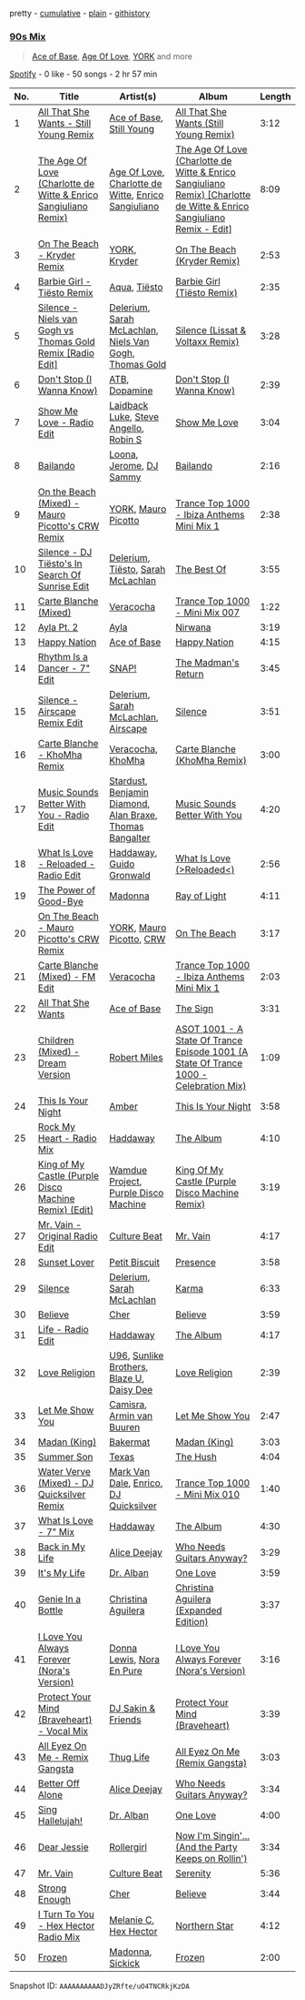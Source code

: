 pretty - [cumulative](/playlists/cumulative/37i9dQZF1EQn2GRFTFMl2A.md) - [plain](/playlists/plain/37i9dQZF1EQn2GRFTFMl2A) - [githistory](https://github.githistory.xyz/mdn522/spotify-playlist-archive/blob/main/playlists/plain/37i9dQZF1EQn2GRFTFMl2A)

### [90s Mix](https://open.spotify.com/playlist/37i9dQZF1EQn2GRFTFMl2A)

> <a href=spotify:playlist:37i9dQZF1EIYnqadSKbTug>Ace of Base</a>, <a href=spotify:playlist:37i9dQZF1EIUFkOVKjwUs6>Age Of Love</a>, <a href=spotify:playlist:37i9dQZF1EIWwYP0fX3vOt>YORK</a> and more

[Spotify](https://open.spotify.com/user/spotify) - 0 like - 50 songs - 2 hr 57 min

| No. | Title | Artist(s) | Album | Length |
|---|---|---|---|---|
| 1 | [All That She Wants \- Still Young Remix](https://open.spotify.com/track/0jcdpgeeWSWNmvTIJCptUV) | [Ace of Base](https://open.spotify.com/artist/5ksRONqssB7BR161NTtJAm), [Still Young](https://open.spotify.com/artist/36OHRfWvgcTohhk0st9VC4) | [All That She Wants \(Still Young Remix\)](https://open.spotify.com/album/1R3mDALRzEDxJQ6sxs7Koq) | 3:12 |
| 2 | [The Age Of Love \(Charlotte de Witte & Enrico Sangiuliano Remix\)](https://open.spotify.com/track/6R84ZlQF7gGkPB6o3GLZXB) | [Age Of Love](https://open.spotify.com/artist/03tes5RhEvH2dX2eDeGnRn), [Charlotte de Witte](https://open.spotify.com/artist/1lJhME1ZpzsEa5M0wW6Mso), [Enrico Sangiuliano](https://open.spotify.com/artist/1u7DsNFbakULvxnDGtMm90) | [The Age Of Love \(Charlotte de Witte & Enrico Sangiuliano Remix\) \[Charlotte de Witte & Enrico Sangiuliano Remix \- Edit\]](https://open.spotify.com/album/7CXTNkULXDTd2oHt4S9dp7) | 8:09 |
| 3 | [On The Beach \- Kryder Remix](https://open.spotify.com/track/57Y9YzDxXB2sVlhvqK94sK) | [YORK](https://open.spotify.com/artist/20L5MecnuNujUE6imrfK0Q), [Kryder](https://open.spotify.com/artist/1xfLBmx0n8DQri9HxJsq9O) | [On The Beach \(Kryder Remix\)](https://open.spotify.com/album/5FNTGwgQrCatyLAkurpgKk) | 2:53 |
| 4 | [Barbie Girl \- Tiësto Remix](https://open.spotify.com/track/4zPVMv84MMHehLNZYIS1Zv) | [Aqua](https://open.spotify.com/artist/6kBjAFKyd0he7LiA5GQ3Gz), [Tiësto](https://open.spotify.com/artist/2o5jDhtHVPhrJdv3cEQ99Z) | [Barbie Girl \(Tiësto Remix\)](https://open.spotify.com/album/61gisYckDdbgK42QoJEl6c) | 2:35 |
| 5 | [Silence \- Niels van Gogh vs Thomas Gold Remix \[Radio Edit\]](https://open.spotify.com/track/6VUTDBWIYivB96wd5xcR9K) | [Delerium](https://open.spotify.com/artist/0IUq1plF3ON4Fboj1bE6kN), [Sarah McLachlan](https://open.spotify.com/artist/4NgNsOXSwIzXlUIJcpnNUp), [Niels Van Gogh](https://open.spotify.com/artist/6L8Co7Voup4dISwbSl3owl), [Thomas Gold](https://open.spotify.com/artist/1XLjkBxFokuDTlHt0mQkRe) | [Silence \(Lissat & Voltaxx Remix\)](https://open.spotify.com/album/6FX26z3Z52Cn2CsLQD8kGq) | 3:28 |
| 6 | [Don't Stop \(I Wanna Know\)](https://open.spotify.com/track/0GaelwSoQDKjwoE16jxwNo) | [ATB](https://open.spotify.com/artist/7jZM5w05mGhw6wTB1okhD9), [Dopamine](https://open.spotify.com/artist/3Edve4VIATi0OZngclQlkN) | [Don't Stop \(I Wanna Know\)](https://open.spotify.com/album/0CjeKexsHa6yFv7X43qJ4d) | 2:39 |
| 7 | [Show Me Love \- Radio Edit](https://open.spotify.com/track/69R5Ot0VZjFd71SOBgivoL) | [Laidback Luke](https://open.spotify.com/artist/53cQZtWDwDJwVCNZlfJ6Qk), [Steve Angello](https://open.spotify.com/artist/4FqPRilb0Ja0TKG3RS3y4s), [Robin S](https://open.spotify.com/artist/2WvLeseDGPX1slhmxI59G3) | [Show Me Love](https://open.spotify.com/album/6ZGmFSpPnJAEnnJ2cHTxeY) | 3:04 |
| 8 | [Bailando](https://open.spotify.com/track/60DGBqku2Iq7m2xrpJEcOp) | [Loona](https://open.spotify.com/artist/7ugN9bU7x54gVI2295brJF), [Jerome](https://open.spotify.com/artist/4xcDVatLFh6qlcm41er3LV), [DJ Sammy](https://open.spotify.com/artist/4z4m1P0iX2nRSPDBEZ8LBT) | [Bailando](https://open.spotify.com/album/3jMmPvArFAhJbdKcFwCazV) | 2:16 |
| 9 | [On the Beach \(Mixed\) \- Mauro Picotto's CRW Remix](https://open.spotify.com/track/1MI8FThGX7Vn0ZIjeDhbPD) | [YORK](https://open.spotify.com/artist/20L5MecnuNujUE6imrfK0Q), [Mauro Picotto](https://open.spotify.com/artist/0MNSDAOCHF7f2ZfAYxZ9bp) | [Trance Top 1000 \- Ibiza Anthems Mini Mix 1](https://open.spotify.com/album/3q2xAPNvEuLEyFGXFT6eGu) | 2:38 |
| 10 | [Silence \- DJ Tiësto's In Search Of Sunrise Edit](https://open.spotify.com/track/2jAjkmZIKwV5VOBiZ3qUUL) | [Delerium](https://open.spotify.com/artist/0IUq1plF3ON4Fboj1bE6kN), [Tiësto](https://open.spotify.com/artist/2o5jDhtHVPhrJdv3cEQ99Z), [Sarah McLachlan](https://open.spotify.com/artist/4NgNsOXSwIzXlUIJcpnNUp) | [The Best Of](https://open.spotify.com/album/2YrnYkO6WGGx5e0UfNbGps) | 3:55 |
| 11 | [Carte Blanche \(Mixed\)](https://open.spotify.com/track/1ubUt4CFrrwgBxTQfQFYLn) | [Veracocha](https://open.spotify.com/artist/1DT2WEMQmEJ3yRmTaqzrXd) | [Trance Top 1000 \- Mini Mix 007](https://open.spotify.com/album/56XtbJjyEwkEQ2EJCJqKxq) | 1:22 |
| 12 | [Ayla Pt\. 2](https://open.spotify.com/track/1hChLdk0hBQbapbpVUVlNa) | [Ayla](https://open.spotify.com/artist/190nhOwQKuDEOv7YKOgnzq) | [Nirwana](https://open.spotify.com/album/01kLROis8vImm0gixW3kq0) | 3:19 |
| 13 | [Happy Nation](https://open.spotify.com/track/7yCF65vpc7sUwPjftI0iFb) | [Ace of Base](https://open.spotify.com/artist/5ksRONqssB7BR161NTtJAm) | [Happy Nation](https://open.spotify.com/album/6cpOIdpPfGaazHsh5eYz0k) | 4:15 |
| 14 | [Rhythm Is a Dancer \- 7" Edit](https://open.spotify.com/track/5mFQCdbvuzVATC7tP7XsPp) | [SNAP!](https://open.spotify.com/artist/2FrKQPjJe4pVMZOgm0ESOx) | [The Madman's Return](https://open.spotify.com/album/4XbUZbCiZynKWMCWFoNSbY) | 3:45 |
| 15 | [Silence \- Airscape Remix Edit](https://open.spotify.com/track/3HyU67HfMANQxFg34kHfco) | [Delerium](https://open.spotify.com/artist/0IUq1plF3ON4Fboj1bE6kN), [Sarah McLachlan](https://open.spotify.com/artist/4NgNsOXSwIzXlUIJcpnNUp), [Airscape](https://open.spotify.com/artist/2tTZL2CE2Z190UPlHsjzym) | [Silence](https://open.spotify.com/album/6smXgAugj1QBLAO0BXol5P) | 3:51 |
| 16 | [Carte Blanche \- KhoMha Remix](https://open.spotify.com/track/3FL7mu5Zb1Y7MsHN0mpM40) | [Veracocha](https://open.spotify.com/artist/1DT2WEMQmEJ3yRmTaqzrXd), [KhoMha](https://open.spotify.com/artist/4ngwbMFTQKrLkLfREBYrvW) | [Carte Blanche \(KhoMha Remix\)](https://open.spotify.com/album/0dOgicjsxDlxbKwfHQJ0T2) | 3:00 |
| 17 | [Music Sounds Better With You \- Radio Edit](https://open.spotify.com/track/1mv4lh1rW1K6xhxhJmEezy) | [Stardust](https://open.spotify.com/artist/2w7IutHv5g4e8LumrwtjWR), [Benjamin Diamond](https://open.spotify.com/artist/2XOvFG8pp1XAV1V6ZJABim), [Alan Braxe](https://open.spotify.com/artist/24JRvbKfTcF2x7c2kCCJrW), [Thomas Bangalter](https://open.spotify.com/artist/41vv2Tj1knysv6MuFUmdwi) | [Music Sounds Better With You](https://open.spotify.com/album/7Kusf5plZjl76X5ARWJbNO) | 4:20 |
| 18 | [What Is Love \- Reloaded \- Radio Edit](https://open.spotify.com/track/5GvueiOy3uZz3dMeWVOAbM) | [Haddaway](https://open.spotify.com/artist/0Suv0tRrNrUlRzAy8aXjma), [Guido Gronwald](https://open.spotify.com/artist/50pmrXo58Dr7IRQ5i9HYQe) | [What Is Love \(>Reloaded<\)](https://open.spotify.com/album/1GarpNkRapfuTx8nGtJJeS) | 2:56 |
| 19 | [The Power of Good\-Bye](https://open.spotify.com/track/01VFDkHBNJcCNUjzD3flWg) | [Madonna](https://open.spotify.com/artist/6tbjWDEIzxoDsBA1FuhfPW) | [Ray of Light](https://open.spotify.com/album/6cuNyrSmRjBeekioLdLkvI) | 4:11 |
| 20 | [On The Beach \- Mauro Picotto's CRW Remix](https://open.spotify.com/track/1YsZB1pLIXR0YgiOxUG9cv) | [YORK](https://open.spotify.com/artist/20L5MecnuNujUE6imrfK0Q), [Mauro Picotto](https://open.spotify.com/artist/0MNSDAOCHF7f2ZfAYxZ9bp), [CRW](https://open.spotify.com/artist/14tToftzUXlFOnrR5ojQxu) | [On The Beach](https://open.spotify.com/album/6VFOyyn3IVAWkeoJzBOCV9) | 3:17 |
| 21 | [Carte Blanche \(Mixed\) \- FM Edit](https://open.spotify.com/track/3T6Gt575CWSaiU4nnRreMJ) | [Veracocha](https://open.spotify.com/artist/1DT2WEMQmEJ3yRmTaqzrXd) | [Trance Top 1000 \- Ibiza Anthems Mini Mix 1](https://open.spotify.com/album/3q2xAPNvEuLEyFGXFT6eGu) | 2:03 |
| 22 | [All That She Wants](https://open.spotify.com/track/6kWJvPfC4DgUpRsXKNa9z9) | [Ace of Base](https://open.spotify.com/artist/5ksRONqssB7BR161NTtJAm) | [The Sign](https://open.spotify.com/album/5UwIyIyFzkM7wKeGtRJPgB) | 3:31 |
| 23 | [Children \(Mixed\) \- Dream Version](https://open.spotify.com/track/3hFm6c5VpnamzSdqLO6Mfl) | [Robert Miles](https://open.spotify.com/artist/2YVF0Ou5zIc4mpgtLIlGN0) | [ASOT 1001 \- A State Of Trance Episode 1001 \(A State Of Trance 1000 \- Celebration Mix\)](https://open.spotify.com/album/1pmIuawQIaAkdPRnFsYYJD) | 1:09 |
| 24 | [This Is Your Night](https://open.spotify.com/track/6YX75Ps2XsWn9dOzwbqmNV) | [Amber](https://open.spotify.com/artist/6uGKydhYXrVOEXM6QbVzyH) | [This Is Your Night](https://open.spotify.com/album/5Uu4tVZ7B5NdpKxXa9JrGA) | 3:58 |
| 25 | [Rock My Heart \- Radio Mix](https://open.spotify.com/track/4vS81J1lKj4sflbzyvJSgN) | [Haddaway](https://open.spotify.com/artist/0Suv0tRrNrUlRzAy8aXjma) | [The Album](https://open.spotify.com/album/5YOPNlihunDoAew2Jlbbd7) | 4:10 |
| 26 | [King of My Castle \(Purple Disco Machine Remix\) \(Edit\)](https://open.spotify.com/track/5oQwwbj26sFjxlL1oT4TJU) | [Wamdue Project](https://open.spotify.com/artist/2U33UlGhnPqg3B5xJTn3zm), [Purple Disco Machine](https://open.spotify.com/artist/2WBJQGf1bT1kxuoqziH5g4) | [King Of My Castle \(Purple Disco Machine Remix\)](https://open.spotify.com/album/0JqppbYzqLzTiB7oNqTKBM) | 3:19 |
| 27 | [Mr\. Vain \- Original Radio Edit](https://open.spotify.com/track/4ih3dyFZoeTdaeJW9mPbOI) | [Culture Beat](https://open.spotify.com/artist/0BZ3BHzfYwpd3k5TDnvAz8) | [Mr\. Vain](https://open.spotify.com/album/0eVj6uUqoagjDPSOmz2rRj) | 4:17 |
| 28 | [Sunset Lover](https://open.spotify.com/track/3WRQUvzRvBDr4AxMWhXc5E) | [Petit Biscuit](https://open.spotify.com/artist/6gK1Uct5FEdaUWRWpU4Cl2) | [Presence](https://open.spotify.com/album/6se6q5nk4VCVbWWnZcguCc) | 3:58 |
| 29 | [Silence](https://open.spotify.com/track/6WuBtCCjG0T2irgaeBkPDu) | [Delerium](https://open.spotify.com/artist/0IUq1plF3ON4Fboj1bE6kN), [Sarah McLachlan](https://open.spotify.com/artist/4NgNsOXSwIzXlUIJcpnNUp) | [Karma](https://open.spotify.com/album/3fVX97BEZNZcebHBKvRghJ) | 6:33 |
| 30 | [Believe](https://open.spotify.com/track/2goLsvvODILDzeeiT4dAoR) | [Cher](https://open.spotify.com/artist/72OaDtakiy6yFqkt4TsiFt) | [Believe](https://open.spotify.com/album/0jZfbz0dNfDjPSg0hYJNth) | 3:59 |
| 31 | [Life \- Radio Edit](https://open.spotify.com/track/5ep8e1ZbIjtUajhcsskkpb) | [Haddaway](https://open.spotify.com/artist/0Suv0tRrNrUlRzAy8aXjma) | [The Album](https://open.spotify.com/album/5YOPNlihunDoAew2Jlbbd7) | 4:17 |
| 32 | [Love Religion](https://open.spotify.com/track/6aJccEGvyTzSn8XttWBxDZ) | [U96](https://open.spotify.com/artist/0RhnKJThw36HFitqY6dYgd), [Sunlike Brothers](https://open.spotify.com/artist/6ag0HxAKmKQFDXVdt6FUVx), [Blaze U](https://open.spotify.com/artist/2qY02HUpBMVIy3oGX8URf1), [Daisy Dee](https://open.spotify.com/artist/2rYZvzfxqxAGzNBWjxRxqo) | [Love Religion](https://open.spotify.com/album/0Lc3AmlDYDmMxXlLJloveX) | 2:39 |
| 33 | [Let Me Show You](https://open.spotify.com/track/2a7EPJ2PxMr2S4gRmKFmCR) | [Camisra](https://open.spotify.com/artist/1aHPNBPSjYv4vHc2pU37Xf), [Armin van Buuren](https://open.spotify.com/artist/0SfsnGyD8FpIN4U4WCkBZ5) | [Let Me Show You](https://open.spotify.com/album/3roc1FTj57pjPGUPzvO8Gy) | 2:47 |
| 34 | [Madan \(King\)](https://open.spotify.com/track/5EGAY1Txvi5A3hFkYYGsXx) | [Bakermat](https://open.spotify.com/artist/3MyFDtqB80WZvbtCZRsekM) | [Madan \(King\)](https://open.spotify.com/album/17nQWgqiyuKwi5Oku7BDAl) | 3:03 |
| 35 | [Summer Son](https://open.spotify.com/track/4CfmAinsGt7f9IUvQ3XBGW) | [Texas](https://open.spotify.com/artist/5JsdVATHNPE0XdMFMRoSuf) | [The Hush](https://open.spotify.com/album/6u3xj9xbPwuw7qY9zgyfqM) | 4:04 |
| 36 | [Water Verve \(Mixed\) \- DJ Quicksilver Remix](https://open.spotify.com/track/1dxLYXCbQ7siwdXI4IPrWw) | [Mark Van Dale](https://open.spotify.com/artist/4lrgowzoVnAbOBI0LRFyzy), [Enrico](https://open.spotify.com/artist/41VEtThCCcn22bdZE35fc1), [DJ Quicksilver](https://open.spotify.com/artist/1RSKoT6hnzaLjvL0LCF0ew) | [Trance Top 1000 \- Mini Mix 010](https://open.spotify.com/album/4uY3v6NGQh8DhQG2ky8CWm) | 1:40 |
| 37 | [What Is Love \- 7" Mix](https://open.spotify.com/track/0OTO8ZF2YqFQVw9hnZylTd) | [Haddaway](https://open.spotify.com/artist/0Suv0tRrNrUlRzAy8aXjma) | [The Album](https://open.spotify.com/album/5YOPNlihunDoAew2Jlbbd7) | 4:30 |
| 38 | [Back in My Life](https://open.spotify.com/track/557q3cfw95ChPhoupTVUUZ) | [Alice Deejay](https://open.spotify.com/artist/2tbvDi9eXf9XXp06LupkED) | [Who Needs Guitars Anyway?](https://open.spotify.com/album/7wyEph8JrTyNFNPmRCu3pU) | 3:29 |
| 39 | [It's My Life](https://open.spotify.com/track/4TOGkYS141L15SkVosAp7Z) | [Dr\. Alban](https://open.spotify.com/artist/6BkcAbUkfIBM4XudxieMq8) | [One Love](https://open.spotify.com/album/3hJI8ryjrsmUULkOXtV1IU) | 3:59 |
| 40 | [Genie In a Bottle](https://open.spotify.com/track/11mwFrKvLXCbcVGNxffGyP) | [Christina Aguilera](https://open.spotify.com/artist/1l7ZsJRRS8wlW3WfJfPfNS) | [Christina Aguilera \(Expanded Edition\)](https://open.spotify.com/album/6fpPZS13ImRVpr7Tqs6yP9) | 3:37 |
| 41 | [I Love You Always Forever \(Nora's Version\)](https://open.spotify.com/track/4eMaX3oR9aD0JTwZOrNQ9Y) | [Donna Lewis](https://open.spotify.com/artist/2EfG2EoT8GFJrMiilbTVl2), [Nora En Pure](https://open.spotify.com/artist/24DO0PijjITGIEWsO8XaPs) | [I Love You Always Forever \(Nora's Version\)](https://open.spotify.com/album/7pH3cy1xaXNxrOdinVKUuj) | 3:16 |
| 42 | [Protect Your Mind \(Braveheart\) \- Vocal Mix](https://open.spotify.com/track/1vWbaoRAG0INnakzFlHJb8) | [DJ Sakin & Friends](https://open.spotify.com/artist/7rz2w4y86wgga7Z6nrJKty) | [Protect Your Mind \(Braveheart\)](https://open.spotify.com/album/0s770IMN5qa5eXKmTKLMRS) | 3:39 |
| 43 | [All Eyez On Me \- Remix Gangsta](https://open.spotify.com/track/2I5FdOJdGPwQFAoNgGnxd7) | [Thug Life](https://open.spotify.com/artist/76fO70b6BK2xt3UVOe4BIZ) | [All Eyez On Me \(Remix Gangsta\)](https://open.spotify.com/album/0DZJJRbn9KVw7FfCazhR62) | 3:03 |
| 44 | [Better Off Alone](https://open.spotify.com/track/5XVjNRubJUW0iPhhSWpLCj) | [Alice Deejay](https://open.spotify.com/artist/2tbvDi9eXf9XXp06LupkED) | [Who Needs Guitars Anyway?](https://open.spotify.com/album/7wyEph8JrTyNFNPmRCu3pU) | 3:34 |
| 45 | [Sing Hallelujah!](https://open.spotify.com/track/2qjDNbgLzfBpCvDwfw11Qg) | [Dr\. Alban](https://open.spotify.com/artist/6BkcAbUkfIBM4XudxieMq8) | [One Love](https://open.spotify.com/album/3hJI8ryjrsmUULkOXtV1IU) | 4:00 |
| 46 | [Dear Jessie](https://open.spotify.com/track/7h2jT3YLmtDAxf4cF6rSQu) | [Rollergirl](https://open.spotify.com/artist/4OA1c70ANsRopn5bWmJ0Rk) | [Now I'm Singin'..\. \(And the Party Keeps on Rollin'\)](https://open.spotify.com/album/1CRIidVn4zBI4qCIuSEMFs) | 3:34 |
| 47 | [Mr\. Vain](https://open.spotify.com/track/2rTYgHxgcndkUrRoU7x0Sv) | [Culture Beat](https://open.spotify.com/artist/0BZ3BHzfYwpd3k5TDnvAz8) | [Serenity](https://open.spotify.com/album/4WiN45TcjcmOnnk8ZPzIIO) | 5:36 |
| 48 | [Strong Enough](https://open.spotify.com/track/144JMbvbR5txNzoZ112wo4) | [Cher](https://open.spotify.com/artist/72OaDtakiy6yFqkt4TsiFt) | [Believe](https://open.spotify.com/album/0jZfbz0dNfDjPSg0hYJNth) | 3:44 |
| 49 | [I Turn To You \- Hex Hector Radio Mix](https://open.spotify.com/track/5x5zRAJy1a8lSKWCCKSCIH) | [Melanie C](https://open.spotify.com/artist/60vX3zLcdKRXvKLITVh5Df), [Hex Hector](https://open.spotify.com/artist/1jLOGxY81S3FNq29X3qvmj) | [Northern Star](https://open.spotify.com/album/6TjfhQSmmBOEwIXkoT3fdZ) | 4:12 |
| 50 | [Frozen](https://open.spotify.com/track/6lknMmJZALXxx7emwwZWLX) | [Madonna](https://open.spotify.com/artist/6tbjWDEIzxoDsBA1FuhfPW), [Sickick](https://open.spotify.com/artist/3NR7hAacOhmcztWvD7vJfS) | [Frozen](https://open.spotify.com/album/2GAIUdfLIFtxDty42RowjE) | 2:00 |

Snapshot ID: `AAAAAAAAAADJyZRfte/uO4TNCRkjKzDA`
